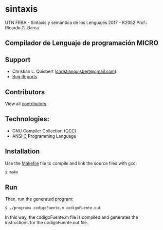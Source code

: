 # sintaxis
UTN FRBA - Sintaxis y semántica de los Lenguajes 2017 - K2052
Prof.: Ricardo G. Barca

## Compilador de Lenguaje de programación MICRO

## Support

- Christian L. Quisbert (christianquisbert@gmail.com)
- [Bug Reports](https://github.com/christian-quisbert/sintaxis/issues)

## Contributors

View all [contributors](https://github.com/christian-quisbert/sintaxis/graphs/contributors).

## Technologies:
* GNU Compiler Collection ([GCC](https://es.wikipedia.org/wiki/GNU_Compiler_Collection))
* ANSI [C](https://en.wikipedia.org/wiki/C_(programming_language)) Programming Language

## Installation

Use the [Makefile](https://github.com/christian-quisbert/sintaxis/blob/master/Compilador-Micro-V1.1.0/Makefile) file to compile and link the source files with gcc:

```sh
$ make
```

## Run

Then, run the generated program:

```sh
$ ./programa codigoFuente.m codigoFuente.out
```

In this way, the codigoFuente.m file is compiled and generates the instructions for the codigoFuente.out file.


